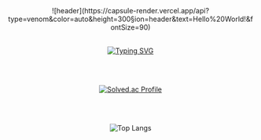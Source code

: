 <div align="center"> 
![header](https://capsule-render.vercel.app/api?type=venom&color=auto&height=300&section=header&text=Hello%20World!&fontSize=90)

<br/>
<br/>

[![Typing SVG](https://readme-typing-svg.demolab.com/?lines=Hello,+my+name+is+Seonghwi+Kim)](https://git.io/typing-svg)

<br/>
<br/>

[![Solved.ac Profile](http://mazassumnida.wtf/api/v2/generate_badge?boj=hwihwihwi)](https://solved.ac/hwihwihwi/)

<br/>
<br/>

![Top Langs](https://github-readme-stats.vercel.app/api/top-langs/?username=hwi-hwi-hwi&layout=compact)

<br/>

</div>

<!--
**hwi-hwi-hwi/hwi-hwi-hwi** is a ✨ _special_ ✨ repository because its `README.md` (this file) appears on your GitHub profile.

Here are some ideas to get you started:

- 🔭 I’m currently working on ...
- 🌱 I’m currently learning ...
- 👯 I’m looking to collaborate on ...
- 🤔 I’m looking for help with ...
- 💬 Ask me about ...
- 📫 How to reach me: ...
- 😄 Pronouns: ...
- ⚡ Fun fact: ...
-->

